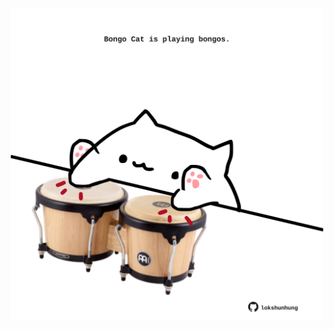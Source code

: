 <!-- built at 27/10/2021, 17:10:57 UTC -->
<p align="center">
  <img width="500" height="500" src="./ReadmeImage.svg">
</p>
